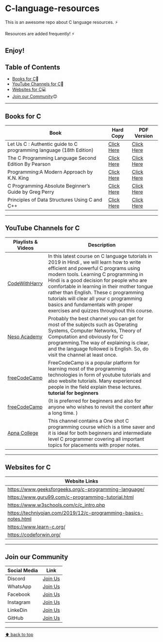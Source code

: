 # C-language-resources
This is an awesome repo about C language resources. ⚡

Resources are added frequently! ⚡

Enjoy!
---
## Table of Contents
- [Books for C](#books-for-c):blue_book:
- [YouTube Channels for C](#youtube-channels-for-c):incoming_envelope:
- [Websites for C](#websites-for-c):computer:
- [Join our Community](#join-our-community):blush:
---
## Books for C
| Book | Hard Copy | PDF Version |
| ---- | --------- | ----------- |
| Let Us C : Authentic guide to C programming language (18th Edition) | [Click Here](https://amzn.eu/d/f6ulmeX) | [Click Here](https://drive.google.com/file/d/1OyiusTb3ZF9LUCbnNyjzpXjV3T-jB5wn/view?usp=drivesdk) |
| The C Programming Language Second Edition By Pearson | [Click Here](https://amzn.eu/d/dV8Tx64) | [Click Here](https://www.pdfdrive.com/download.pdf?id=156763132&h=5013a19e2b20b82d104bae34ac7e5320&u=cache&ext=pdf) |
| Programming:A Modern Approach by K.N. King | [Click Here](https://amzn.eu/d/bE4Q9e0) | [Click Here](https://www.pdfdrive.com/download.pdf?id=184001952&h=8da872e974d71a3da307f439dc269560&u=cache&ext=pdf) |
| C Programming Absolute Beginner’s Guide by Greg Perry | [Click Here](https://amzn.eu/d/frmeJRr) | [Click Here](https://www.pdfdrive.com/download.pdf?id=200335395&h=7df96b6eed99b2cf3e896d20a362c116&u=cache&ext=pdf) |
| Principles of Data Structures Using C and C++ | [Click Here](https://amzn.eu/d/e7aIsYg) | [Click Here]( https://kiransrinivas.files.wordpress.com/2012/05/principles-of-data-structures-using-c-and-c-v-das-new-age-2008-bbs.pdf) |
---
## YouTube Channels for C
| Playlists & Videos | Description |
| -------------------| ----------- |
| [CodeWithHarry](https://www.youtube.com/watch?v=7Dh73z3icd8&list=PLu0W_9lII9aiXlHcLx-mDH1Qul38wD3aR) | In this latest course on C language tutorials in 2019 in Hindi , we will learn how to write efficient and powerful C programs using modern tools. Learning C programming in Hindi is a good decision for people who are comfortable in learning in their mother tongue rather than English. These c programming tutorials will clear all your c programming basics and fundamentals with proper exercises and quizzes throughout this course. |
| [Neso Academy](https://www.youtube.com/watch?v=rLf3jnHxSmU&list=PLBlnK6fEyqRggZZgYpPMUxdY1CYkZtARR) | Probably the best channel you can get for most of the subjects such as Operating Systems, Computer Networks, Theory of Computation and obviously for C programming.The way of explaining is clear, and the language followed is English. So, do visit the channel at least once. |
| [freeCodeCamp](https://www.youtube.com/watch?v=KJgsSFOSQv0) | FreeCodeCamp is a popular platform for learning most of the programming technologies in form of youtube tutorials and also website tutorials. Many experienced people in the field explain these lectures.  **tutorial for beginners**|
| [freeCodeCamp](https://www.youtube.com/watch?v=j-_s8f5K30I) | (It is preferred for beginners and also for anyone who wishes to revisit the content after a long time. ) |
| [Apna College](https://www.youtube.com/watch?v=irqbmMNs2Bo) | This channel contains a One shot C programming course which is a time saver and it is ideal for both beginners and intermediate level C programmer covering all important topics for placements with proper notes. |
---
## Websites for C
| Website Links |
| ------------- |
| https://www.geeksforgeeks.org/c-programming-language/ |
| https://www.guru99.com/c-programming-tutorial.html |
| https://www.w3schools.com/c/c_intro.php |
| https://techniyojan.com/2019/12/c-programming-basics-notes.html |
| https://www.learn-c.org/ |
| https://codeforwin.org/ |
---
## Join our Community
| Social Media | Link |
| ------------ | ---- |
| Discord | [Join Us](https://discord.gg/j2cMDF6Dtx) |
| WhatsApp | [Join Us](https://chat.whatsapp.com/Km6AX9di04ZLIpFEcXTiNK) |
| Facebook | [Join Us](https://www.facebook.com/profile.php?id=100088472180461) |
| Instagram | [Join Us](https://www.instagram.com/resourciocommunity22/) |
| LinkeDin | [Join Us](https://www.linkedin.com/in/resourcio-community22/) |
| GitHub | [Join Us](https://github.com/Resourcio-Community) |
---
[⬆ back to top](#table-of-contents)
